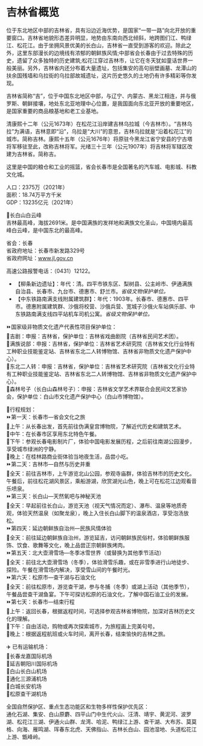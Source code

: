 # 吉林省概览  
  
位于东北地区中部的吉林省，具有沿边近海优势，是国家“一带一路”向北开放的重要窗口。吉林省地貌形态差异明显，地势由东南向西北倾斜，地跨图们江、鸭绿江、松花江。由于坐拥风景优美的长白山，吉林省一直受到游客的欢迎。除此之外，这里东部漫长的边境线有浓郁的朝鲜族风情;中部省会长春由于过去特殊的历史，遗留了众多独特的历史建筑;松花江穿过吉林市，让它在冬天犹如童话世界一般美丽。另外，吉林省内还分布着大量遗址，包括集安的高句丽壁画墓、龙潭山的扶余国残墙和乌拉街的乌拉部故城遗址，这片历史悠久的土地仍有许多精彩等你发现。  
  
吉林省简称“吉”，位于中国东北地区中部，与辽宁、内蒙古、黑龙江相连，并与俄罗斯、朝鲜接壤，地处东北亚地理中心位置，是我国面向东北亚开放的重要地区，是国家重要的商品粮基地和老工业基地。  

清康熙十二年（公元1673年）在松花江沿岸建吉林乌拉城（今吉林市）。“吉林乌拉”为满语，吉林意即“沿”，乌拉是“大川”的意思，吉林乌拉就是“沿着松花江”的城市。简称吉林。康熙十五年（公元1676年）将原驻今黑龙江省宁安县的宁古塔将军移驻至此，改称吉林将军。光绪三十三年（公元1907年）将吉林将军辖区改建为吉林省。简称吉。  

这里是中国的粮仓和工业的摇篮，省会长春市是全国著名的汽车城、电影城、科教文化城。  

人口：2375万（2021年）  
面积：18.74万平方千米  
GDP：13235亿元（2021年）  

🌋长白山白云峰  
吉林最高峰，海拔2691米。是中国满族的发祥地和满族文化圣山，中国境内最高峰白云峰，是中国东北的最高峰。  

省会：长春  
省政府地址：长春市新发路329号  
省政府网址：<a href="http://www.jl.gov.cn" target="_blank">www.jl.gov.cn</a>  

高速公路报警电话：（0431）12122。  

* 【柳条新边遗址】：年代：清。四平市铁东区、梨树县、公主岭市、伊通满族自治县、长春市、九台市、德惠市、舒兰市。*省级文物保护单位。*  
* 【中东铁路南满支线附属建筑群】：年代：1903年。长春市、德惠市、四平市。德惠附属建筑群、沙俄将校营、沙俄兵营、宽城子沙俄火车站俱乐部、中东铁路南满支线四平站机车司机公寓。*省级文物保护单位。*  

⏩国家级非物质文化遗产代表性项目保护单位：  
🔸吉剧：申报：吉林省，保护单位：吉林省戏曲剧院（吉林省民间艺术团）。  
🔸满族说部：申报：吉林省，保护单位：吉林省艺术研究院（吉林省文化行业特有工种职业技能鉴定站、吉林省东北二人转博物馆、吉林省非物质文化遗产保护中心）。  
🔸东北二人转：申报：吉林省，保护单位：吉林省艺术研究院（吉林省文化行业特有工种职业技能鉴定站、吉林省东北二人转博物馆、吉林省非物质文化遗产保护中心）。  
🔸森林号子（长白山森林号子）：申报：吉林省文学艺术界联合会民间文艺家协会，保护单位：白山市文化遗产保护中心（白山市博物馆）。  

🧭行程规划：  
⏩第一天：长春市—省会文化之旅  
🔸上午：从长春出发，首先前往伪满皇宫博物院，了解近代历史和建筑艺术。  
🔸中午：在长春市区享用东北特色午餐。  
🔸下午：参观长春电影制片厂，体验中国电影发展历程，之后前往南湖公园漫步，享受城市绿洲的宁静。  
🔸晚上：在桂林路商业街体验当地夜生活，品尝小吃。  
⏩第二天：吉林市—自然与历史并重  
🔸全天：前往吉林市，上午游览北山公园，参观寺庙群，体验吉林市的历史文化。午餐后，前往松花湖风景区，乘船游湖，欣赏湖光山色，晚上可在松花江边观看音乐喷泉。  
⏩第三天：长白山—天然氧吧与神秘天池  
🔸全天：早起前往长白山，游览天池（视天气情况而定）、瀑布、温泉等地质奇观，体验天然温泉（如聚龙泉），晚上入住长白山脚下的温泉酒店，享受泡汤放松。  
⏩第四天：延边朝鲜族自治州—民族风情体验  
🔸全天：前往延边朝鲜族自治州，游览延吉，访问朝鲜族民俗村，体验朝鲜族服饰、饮食、歌舞等文化，晚上品尝正宗朝鲜族烤肉。  
⏩第五天：北大壶滑雪场—冬季冰雪世界（或替换为其他季节活动）  
🔸全天：前往北大壶滑雪场（冬季），体验滑雪乐趣，或在非雪季进行山地徒步、探险。午餐在滑雪场内解决，享受雪山间的午餐时光。  
⏩第六天：松原市—查干湖与石油文化  
🔸全天：前往松原市，游览查干湖，参与冬捕（冬季）或湖上活动（其他季节），午餐品尝查干湖鱼宴。下午可探访松原的石油文化，了解中国石油工业的发展。  
⏩第七天：长春市—结束行程  
🔸上午：返回长春，根据返程时间，可选择参观吉林省博物院，加深对吉林历史文化的理解。  
🔸下午：自由活动，购物或再次探索城市，为旅程画上完美句号。  
🔸晚上：根据返程航班或火车时间，离开长春，结束愉快的吉林之旅。  

✈️ 已有运输机场：  
🔸长春龙嘉国际机场  
🔸延吉朝阳川国际机场  
🔸白山长白山机场  
🔸通化三源浦机场  
🔸白城长安机场  
🔸松原查干湖机场  

全国自然保护区、重点生态功能区和生物多样性保护优先区：  
通化石湖、集安、白山原麝、四平山门中生代火山、汪清、靖宇、黄泥河、波罗湖、松花江三湖、伊通火山群、龙湾、哈泥、鸭绿江上游、查干湖、大布苏、莫莫格、向海、雁鸣湖、珲春东北虎、天佛指山、吉林长白山、园池湿地、头道松花江上游、甑峰岭。  
